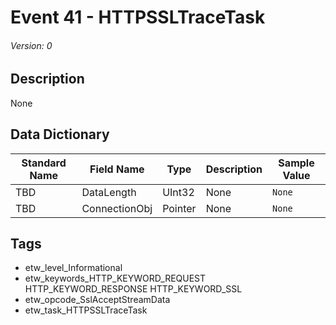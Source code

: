 # Event 41 - HTTPSSLTraceTask
###### Version: 0

## Description
None

## Data Dictionary
|Standard Name|Field Name|Type|Description|Sample Value|
|---|---|---|---|---|
|TBD|DataLength|UInt32|None|`None`|
|TBD|ConnectionObj|Pointer|None|`None`|

## Tags
* etw_level_Informational
* etw_keywords_HTTP_KEYWORD_REQUEST HTTP_KEYWORD_RESPONSE HTTP_KEYWORD_SSL
* etw_opcode_SslAcceptStreamData
* etw_task_HTTPSSLTraceTask